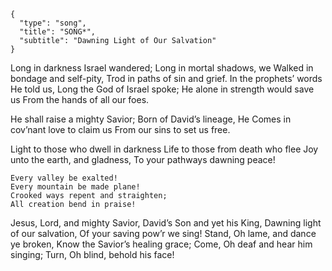 ```
{
  "type": "song",
  "title": "SONG*",
  "subtitle": "Dawning Light of Our Salvation"
}
```

Long in darkness Israel wandered;
Long in mortal shadows, we
Walked in bondage and self-pity,
Trod in paths of sin and grief.
In the prophets’ words He told us,
Long the God of Israel spoke;
He alone in strength would save us
From the hands of all our foes.

He shall raise a mighty Savior;
Born of David’s lineage, He
Comes in cov’nant love to claim us
From our sins to set us free.

Light to those who dwell in darkness
Life to those from death who flee
Joy unto the earth, and gladness,
To your pathways dawning peace!

```
Every valley be exalted!
Every mountain be made plane!
Crooked ways repent and straighten;
All creation bend in praise!
```

Jesus, Lord, and mighty Savior,
David’s Son and yet his King,
Dawning light of our salvation,
Of your saving pow’r we sing!
Stand, Oh lame, and dance ye broken,
Know the Savior’s healing grace;
Come, Oh deaf and hear him singing;
Turn, Oh blind, behold his face!
